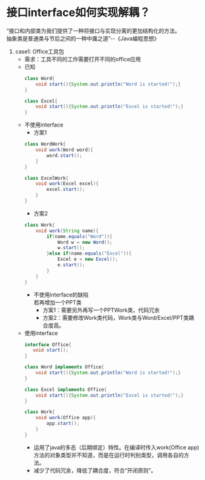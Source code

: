 # 接口interface如何实现解耦？
“接口和内部类为我们提供了一种将接口与实现分离的更加结构化的方法。  
抽象类是普通类与节后之间的一种中庸之道”--《Java编程思想》
1. case1: Office工具包
    - 需求：工具不同的工作需要打开不同的office应用  
    - 已知
        ```java
        class Word{
            void start(){System.out.println("Word is started!");}
        }
        
        class Excel{
            void start(){System.out.println("Excel is started!");}
        }
        ```
    - 不使用interface
        - 方案1
        ```java
        class WordWork{
            void work(Word word){
                word.start();
            }
        }
        
        class ExcelWork{
            void work(Excel excel){
                excel.start();
            }
        }
        ```
        - 方案2
        ```java
        class Work{
            void work(String name){
                if(name.equals("Word")){
                    Word w = new Word();
                    w.start();
                }else if(name.equals("Excel")){
                    Excel e = new Excel();
                    e.start();
                }
            }
        }
        
        ```
        - 不使用interface的缺陷  
            若再增加一个PPT类
            - 方案1：需要另外再写一个PPTWork类，代码冗余
            - 方案2：需要修改Work类代码，Work类与Word/Excel/PPT类耦合度高。
    - 使用interface
        ```java
        interface Office{
           void start();
        }
        
        class Word implements Office{
            void start(){System.out.println("Word is started!");}
        }
        
        class Excel implements Office{
            void start(){System.out.println("Excel is started!");}
        }
        
        class Work{
            void work(Office app){
                app.start();
            }
        }
        ```
        - 运用了java的多态（后期绑定）特性。在编译时传入work(Office app)方法的对象类型并不知道，而是在运行时判别类型，调用各自的方法。
        - 减少了代码冗余，降低了耦合度，符合“开闭原则”。